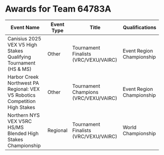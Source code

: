 # Awards for Team 64783A

| Event Name | Event Type | Title | Qualifications |
|------------|------------|-------|----------------|
| Canisius 2025 VEX V5 High Stakes Qualifying Tournament (HS & MS) | Other | Tournament Finalists (VRC/VEXU/VAIRC) | Event Region Championship |
| Harbor Creek Northwest PA Regional: VEX V5 Robotics Competition High Stakes | Other | Tournament Champions (VRC/VEXU/VAIRC) | Event Region Championship |
| Northern NYS VEX V5RC HS/MS Blended High Stakes Championship | Regional | Tournament Finalists (VRC/VEXU/VAIRC) | World Championship |
